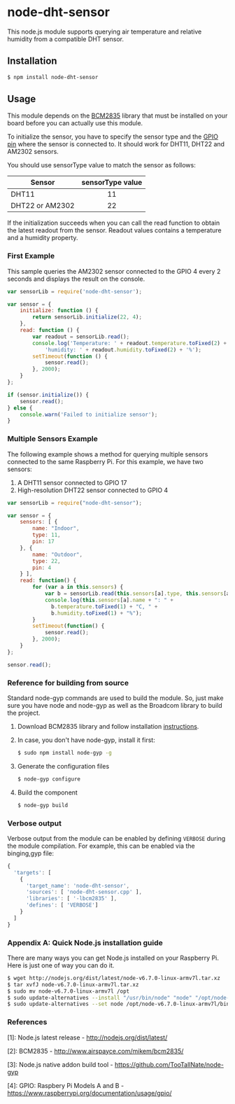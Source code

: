 # node-dht-sensor

This node.js module supports querying air temperature and relative humidity from a compatible DHT sensor.

## Installation
``` bash
$ npm install node-dht-sensor
```

## Usage

This module depends on the [BCM2835](http://www.airspayce.com/mikem/bcm2835/) library that must be installed on your board before you can actually use this module.

To initialize the sensor, you have to specify the sensor type and the [GPIO pin](https://www.raspberrypi.org/documentation/usage/gpio/) where the sensor is connected to. It should work for DHT11, DHT22 and AM2302 sensors.

You should use sensorType value to match the sensor as follows:

| Sensor          | sensorType value |
|-----------------|:----------------:|
| DHT11           | 11               |
| DHT22 or AM2302 | 22               |

If the initialization succeeds when you can call the read function to obtain the latest readout from the sensor. Readout values contains a temperature and a humidity property.

### First Example

This sample queries the AM2302 sensor connected to the GPIO 4 every 2 seconds and displays the result on the console.

``` javascript
var sensorLib = require('node-dht-sensor');

var sensor = {
    initialize: function () {
        return sensorLib.initialize(22, 4);
    },
    read: function () {
        var readout = sensorLib.read();
        console.log('Temperature: ' + readout.temperature.toFixed(2) + 'C, ' +
            'humidity: ' + readout.humidity.toFixed(2) + '%');
        setTimeout(function () {
            sensor.read();
        }, 2000);
    }
};

if (sensor.initialize()) {
    sensor.read();
} else {
    console.warn('Failed to initialize sensor');
}
```

### Multiple Sensors Example

The following example shows a method for querying multiple sensors connected to the same Raspberry Pi. For this example, we have two sensors:

1. A DHT11 sensor connected to GPIO 17
2. High-resolution DHT22 sensor connected to GPIO 4

``` javascript
var sensorLib = require("node-dht-sensor");

var sensor = {
    sensors: [ {
        name: "Indoor",
        type: 11,
        pin: 17
    }, {
        name: "Outdoor",
        type: 22,
        pin: 4
    } ],
    read: function() {
        for (var a in this.sensors) {
            var b = sensorLib.read(this.sensors[a].type, this.sensors[a].pin);
            console.log(this.sensors[a].name + ": " +
              b.temperature.toFixed(1) + "C, " +
              b.humidity.toFixed(1) + "%");
        }
        setTimeout(function() {
            sensor.read();
        }, 2000);
    }
};

sensor.read();
```

### Reference for building from source

Standard node-gyp commands are used to build the module. So, just make sure you have node and node-gyp as well as the Broadcom library to build the project.

1. Download BCM2835 library and follow installation  [instructions](http://www.airspayce.com/mikem/bcm2835/).

2. In case, you don't have node-gyp, install it first:
   ``` bash
   $ sudo npm install node-gyp -g
   ```

3. Generate the configuration files
   ``` bash
   $ node-gyp configure
   ```

4. Build the component
   ``` bash
   $ node-gyp build
   ```

### Verbose output

Verbose output from the module can be enabled by defining ```VERBOSE``` during the module compilation. For example, this can be enabled via the binging,gyp file:

``` javascript
{
  'targets': [
    {
      'target_name': 'node-dht-sensor',
      'sources': [ 'node-dht-sensor.cpp' ],
      'libraries': [ '-lbcm2835' ],
      'defines': [ 'VERBOSE']
    }
  ]
}
```

### Appendix A: Quick Node.js installation guide

There are many ways you can get Node.js installed on your Raspberry Pi. Here is just one of way you can do it.
``` bash
$ wget http://nodejs.org/dist/latest/node-v6.7.0-linux-armv7l.tar.xz
$ tar xvfJ node-v6.7.0-linux-armv7l.tar.xz
$ sudo mv node-v6.7.0-linux-armv7l /opt
$ sudo update-alternatives --install "/usr/bin/node" "node" "/opt/node-v6.7.0-linux-armv7l/bin/node" 1
$ sudo update-alternatives --set node /opt/node-v6.7.0-linux-armv7l/bin/node
```

### References

[1]: Node.js latest release - http://nodejs.org/dist/latest/

[2]: BCM2835 - http://www.airspayce.com/mikem/bcm2835/

[3]: Node.js native addon build tool - https://github.com/TooTallNate/node-gyp

[4]: GPIO: Raspbery Pi Models A and B - https://www.raspberrypi.org/documentation/usage/gpio/

